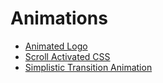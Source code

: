 # Animations

- [Animated Logo](./01AnimatedLogo/)
- [Scroll Activated CSS](./02ScrollActivatedCSS/)
- [Simplistic Transition Animation](./03SimpleTransitionAnimation/)
